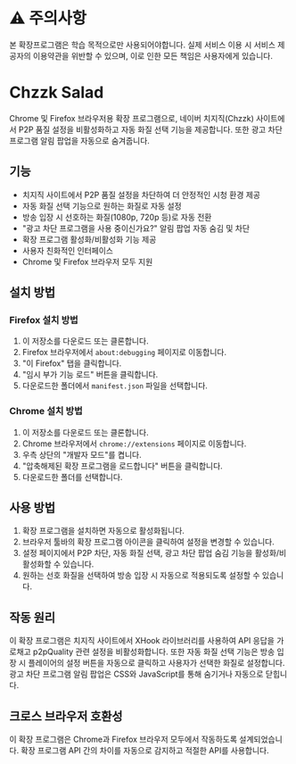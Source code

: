 # ⚠️ 주의사항

본 확장프로그램은 학습 목적으로만 사용되어야합니다. 실제 서비스 이용 시 서비스 제공자의 이용약관을 위반할 수 있으며, 이로 인한 모든 책임은 사용자에게 있습니다.

# Chzzk Salad

Chrome 및 Firefox 브라우저용 확장 프로그램으로, 네이버 치지직(Chzzk) 사이트에서 P2P 품질 설정을 비활성화하고 자동 화질 선택 기능을 제공합니다. 또한 광고 차단 프로그램 알림 팝업을 자동으로 숨겨줍니다.

## 기능

- 치지직 사이트에서 P2P 품질 설정을 차단하여 더 안정적인 시청 환경 제공
- 자동 화질 선택 기능으로 원하는 화질로 자동 설정
- 방송 입장 시 선호하는 화질(1080p, 720p 등)로 자동 전환
- "광고 차단 프로그램을 사용 중이신가요?" 알림 팝업 자동 숨김 및 차단
- 확장 프로그램 활성화/비활성화 기능 제공
- 사용자 친화적인 인터페이스
- Chrome 및 Firefox 브라우저 모두 지원

## 설치 방법

### Firefox 설치 방법

1. 이 저장소를 다운로드 또는 클론합니다.
2. Firefox 브라우저에서 `about:debugging` 페이지로 이동합니다.
3. "이 Firefox" 탭을 클릭합니다.
4. "임시 부가 기능 로드" 버튼을 클릭합니다.
5. 다운로드한 폴더에서 `manifest.json` 파일을 선택합니다.

### Chrome 설치 방법

1. 이 저장소를 다운로드 또는 클론합니다.
2. Chrome 브라우저에서 `chrome://extensions` 페이지로 이동합니다.
3. 우측 상단의 "개발자 모드"를 켭니다.
4. "압축해제된 확장 프로그램을 로드합니다" 버튼을 클릭합니다.
5. 다운로드한 폴더를 선택합니다.

## 사용 방법

1. 확장 프로그램을 설치하면 자동으로 활성화됩니다.
2. 브라우저 툴바의 확장 프로그램 아이콘을 클릭하여 설정을 변경할 수 있습니다.
3. 설정 페이지에서 P2P 차단, 자동 화질 선택, 광고 차단 팝업 숨김 기능을 활성화/비활성화할 수 있습니다.
4. 원하는 선호 화질을 선택하여 방송 입장 시 자동으로 적용되도록 설정할 수 있습니다.

## 작동 원리

이 확장 프로그램은 치지직 사이트에서 XHook 라이브러리를 사용하여 API 응답을 가로채고 p2pQuality 관련 설정을 비활성화합니다. 또한 자동 화질 선택 기능은 방송 입장 시 플레이어의 설정 버튼을 자동으로 클릭하고 사용자가 선택한 화질로 설정합니다. 광고 차단 프로그램 알림 팝업은 CSS와 JavaScript를 통해 숨기거나 자동으로 닫힙니다.

## 크로스 브라우저 호환성

이 확장 프로그램은 Chrome과 Firefox 브라우저 모두에서 작동하도록 설계되었습니다. 확장 프로그램 API 간의 차이를 자동으로 감지하고 적절한 API를 사용합니다.
